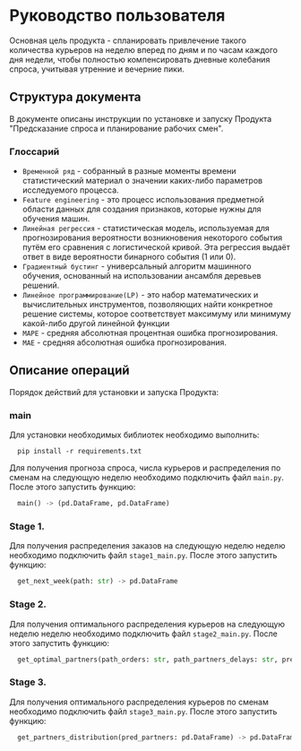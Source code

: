 
# Руководство пользователя

Основная цель продукта - спланировать привлечение такого количества курьеров на неделю вперед по дням и по часам каждого дня недели, чтобы полностью компенсировать дневные колебания спроса, учитывая утренние и вечерние пики.


## Структура документа

В документе описаны инструкции по установке и запуску Продукта "Предсказание спроса и планирование рабочих смен".

### Глоссарий

- ```Временной ряд``` -  собранный в разные моменты времени статистический материал о значении каких-либо параметров исследуемого процесса.
- ```Feature engineering``` - это процесс использования предметной области данных для создания признаков, которые нужны для обучения машин.  
- ```Линейная регрессия``` - статистическая модель, используемая для прогнозирования вероятности возникновения некоторого события путём его сравнения с логистической кривой. Эта регрессия выдаёт ответ в виде вероятности бинарного события (1 или 0).
- ```Градиентный бустинг``` -  универсальный алгоритм машинного обучения, основанный на использовании ансамбля деревьев решений. 
- ```Линейное программирование(LP)``` - это набор математических и вычислительных инструментов, позволяющих найти конкретное решение системы, которое соответствует максимуму или минимуму какой-либо другой линейной функции
- ```MAPE``` - средняя абсолютная процентная ошибка прогнозирования.
- ```MAE``` - средняя абсолютная ошибка прогнозирования.



## Описание операций

Порядок действий для установки и запуска Продукта:

### main
Для установки необходимых библиотек необходимо выполнить:
```shell
  pip install -r requirements.txt
```

Для получения прогноза спроса, числа курьеров и распределения по сменам на следующую неделю необходимо подключить файл ```main.py```. После этого запустить функцию:
```python
  main() -> (pd.DataFrame, pd.DataFrame)
```

### Stage 1.
Для получения распределения заказов на следующую неделю неделю необходимо подключить файл ```stage1_main.py```. 
После этого запустить функцию:
```python
  get_next_week(path: str) -> pd.DataFrame
```
### Stage 2.
Для получения оптимального распределения курьеров на следующую неделю неделю необходимо подключить файл ```stage2_main.py```. 
После этого запустить функцию:
```python
  get_optimal_partners(path_orders: str, path_partners_delays: str, pred_orders: pd.DataFrame) -> pd.DataFrame
```
### Stage 3.
Для получения оптимального распределения курьеров по сменам необходимо подключить файл ```stage3_main.py```. 
После этого запустить функцию:
```python
  get_partners_distribution(pred_partners: pd.DataFrame) -> pd.DataFrame
```
